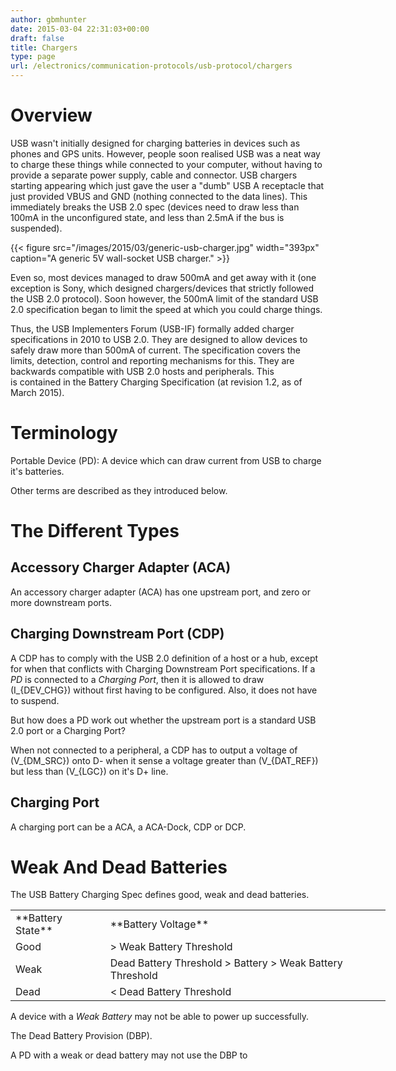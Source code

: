 ```yaml
---
author: gbmhunter
date: 2015-03-04 22:31:03+00:00
draft: false
title: Chargers
type: page
url: /electronics/communication-protocols/usb-protocol/chargers
---
```


# Overview

USB wasn't initially designed for charging batteries in devices such as phones and GPS units. However, people soon realised USB was a neat way to charge these things while connected to your computer, without having to provide a separate power supply, cable and connector. USB chargers starting appearing which just gave the user a "dumb" USB A receptacle that just provided VBUS and GND (nothing connected to the data lines). This immediately breaks the USB 2.0 spec (devices need to draw less than 100mA in the unconfigured state, and less than 2.5mA if the bus is suspended).

{{< figure src="/images/2015/03/generic-usb-charger.jpg" width="393px" caption="A generic 5V wall-socket USB charger."  >}}

Even so, most devices managed to draw 500mA and get away with it (one exception is Sony, which designed chargers/devices that strictly followed the USB 2.0 protocol). Soon however, the 500mA limit of the standard USB 2.0 specification began to limit the speed at which you could charge things.

Thus, the USB Implementers Forum (USB-IF) formally added charger specifications in 2010 to USB 2.0. They are designed to allow devices to safely draw more than 500mA of current. The specification covers the limits, detection, control and reporting mechanisms for this. They are backwards compatible with USB 2.0 hosts and peripherals. This is contained in the Battery Charging Specification (at revision 1.2, as of March 2015).

# Terminology

Portable Device (PD): A device which can draw current from USB to charge it's batteries.

Other terms are described as they introduced below.

# The Different Types

## Accessory Charger Adapter (ACA)

An accessory charger adapter (ACA) has one upstream port, and zero or more downstream ports.

## Charging Downstream Port (CDP)

A CDP has to comply with the USB 2.0 definition of a host or a hub, except for when that conflicts with Charging Downstream Port specifications. If a _PD_ is connected to a _Charging Port_, then it is allowed to draw \(I_{DEV_CHG}\) without first having to be configured. Also, it does not have to suspend.

But how does a PD work out whether the upstream port is a standard USB 2.0 port or a Charging Port?

When not connected to a peripheral, a CDP has to output a voltage of \(V_{DM_SRC}\) onto D- when it sense a voltage greater than \(V_{DAT_REF}\) but less than \(V_{LGC}\) on it's D+ line.

## Charging Port

A charging port can be a ACA, a ACA-Dock, CDP or DCP.

# Weak And Dead Batteries

The USB Battery Charging Spec defines good, weak and dead batteries.

<table style="width: 600px;" ><tbody ><tr >
<td >**Battery State**
</td>
<td >**Battery Voltage**
</td></tr><tr >
<td >Good
</td>
<td >> Weak Battery Threshold
</td></tr><tr >
<td >Weak
</td>
<td >Dead Battery Threshold > Battery > Weak Battery Threshold
</td></tr><tr >
<td >Dead
</td>
<td >< Dead Battery Threshold
</td></tr></tbody></table>

A device with a _Weak Battery_ may not be able to power up successfully.

The Dead Battery Provision (DBP).

A PD with a weak or dead battery may not use the DBP to
